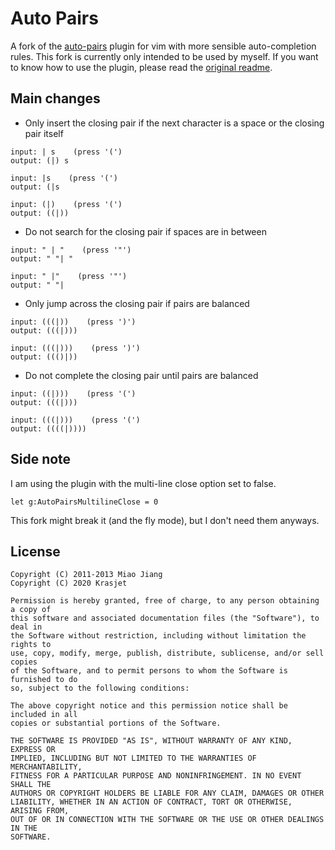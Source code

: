 # Auto Pairs

A fork of the [auto-pairs](https://github.com/jiangmiao/auto-pairs) plugin for vim with more sensible auto-completion rules. This fork is currently only intended to be used by myself. If you want to know how to use the plugin, please read the [original readme](https://github.com/jiangmiao/auto-pairs).

## Main changes

- Only insert the closing pair if the next character is a space or the closing pair itself
```
input: | s    (press '(')
output: (|) s

input: |s    (press '(')
output: (|s

input: (|)    (press '(')
output: ((|))
```

- Do not search for the closing pair if spaces are in between
```
input: " | "    (press '"')
output: " "| "

input: " |"    (press '"')
output: " "|
```

- Only jump across the closing pair if pairs are balanced
```
input: (((|))    (press ')')
output: (((|)))

input: (((|)))    (press ')')
output: ((()|))
```

- Do not complete the closing pair until pairs are balanced
```
input: ((|)))    (press '(')
output: (((|)))

input: (((|)))    (press '(')
output: ((((|))))
```

## Side note

I am using the plugin with the multi-line close option set to false.

```vim
let g:AutoPairsMultilineClose = 0
```

This fork might break it (and the fly mode), but I don't need them anyways.

## License

```
Copyright (C) 2011-2013 Miao Jiang
Copyright (C) 2020 Krasjet

Permission is hereby granted, free of charge, to any person obtaining a copy of
this software and associated documentation files (the "Software"), to deal in
the Software without restriction, including without limitation the rights to
use, copy, modify, merge, publish, distribute, sublicense, and/or sell copies
of the Software, and to permit persons to whom the Software is furnished to do
so, subject to the following conditions:

The above copyright notice and this permission notice shall be included in all
copies or substantial portions of the Software.

THE SOFTWARE IS PROVIDED "AS IS", WITHOUT WARRANTY OF ANY KIND, EXPRESS OR
IMPLIED, INCLUDING BUT NOT LIMITED TO THE WARRANTIES OF MERCHANTABILITY,
FITNESS FOR A PARTICULAR PURPOSE AND NONINFRINGEMENT. IN NO EVENT SHALL THE
AUTHORS OR COPYRIGHT HOLDERS BE LIABLE FOR ANY CLAIM, DAMAGES OR OTHER
LIABILITY, WHETHER IN AN ACTION OF CONTRACT, TORT OR OTHERWISE, ARISING FROM,
OUT OF OR IN CONNECTION WITH THE SOFTWARE OR THE USE OR OTHER DEALINGS IN THE
SOFTWARE.
```

